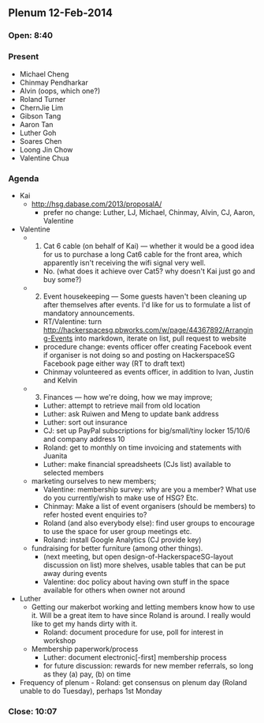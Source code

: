 ## Plenum 12-Feb-2014

### Open: 8:40

### Present
- Michael Cheng
- Chinmay Pendharkar
- Alvin (oops, which one?)
- Roland Turner
- ChernJie Lim
- Gibson Tang
- Aaron Tan
- Luther Goh
- Soares Chen
- Loong Jin Chow
- Valentine Chua

### Agenda
- Kai
	- http://hsg.dabase.com/2013/proposalA/
		- prefer no change: Luther, LJ, Michael, Chinmay, Alvin, CJ, Aaron, Valentine
- Valentine
	- 1. Cat 6 cable (on behalf of Kai) — whether it would be a good idea for us to purchase a long Cat6 cable for the front area, which apparently isn't receiving the wifi signal very well.
		- No. (what does it achieve over Cat5? why doesn't Kai just go and buy some?)
	- 2. Event housekeeping — Some guests haven't been cleaning up after themselves after events. I'd like for us to formulate a list of mandatory announcements.
		- RT/Valentine: turn http://hackerspacesg.pbworks.com/w/page/44367892/Arranging-Events into markdown, iterate on list, pull request to website
		- procedure change: events officer offer creating Facebook event if organiser is not doing so and posting on HackerspaceSG Facebook page either way (RT to draft text)
		- Chinmay volunteered as events officer, in addition to Ivan, Justin and Kelvin
	- 3. Finances — how we're doing, how we may improve;
		- Luther: attempt to retrieve mail from old location
		- Luther: ask Ruiwen and Meng to update bank address
		- Luther: sort out insurance
		- CJ: set up PayPal subscriptions for big/small/tiny locker 15/10/6 and company address 10
		- Roland: get to monthly on time invoicing and statements with Juanita
		- Luther: make financial spreadsheets (CJs list) available to selected members
	- marketing ourselves to new members;
		- Valentine: membership survey: why are you a member? What use do you currently/wish to make use of HSG? Etc.
		- Chinmay: Make a list of event organisers (should be members) to refer hosted event enquiries to?
		- Roland (and also everybody else): find user groups to encourage to use the space for user group meetings etc.
		- Roland: install Google Analytics (CJ provide key)
	- fundraising for better furniture (among other things).
		- (next meeting, but open design-of-HackerspaceSG-layout discussion on list) more shelves, usable tables that can be put away during events
		- Valentine: doc policy about having own stuff in the space available for others when owner not around
- Luther
	- Getting our makerbot working and letting members know how to use it. Will be a great item to have since Roland is around. I really would like to get my hands dirty with it.
		- Roland: document procedure for use, poll for interest in workshop
	- Membership paperwork/process
		- Luther: document electronic[-first] membership process
		- for future discussion: rewards for new member referrals, so long as they (a) pay, (b) on time
- Frequency of plenum
		- Roland: get consensus on plenum day (Roland unable to do Tuesday), perhaps 1st Monday

### Close: 10:07
